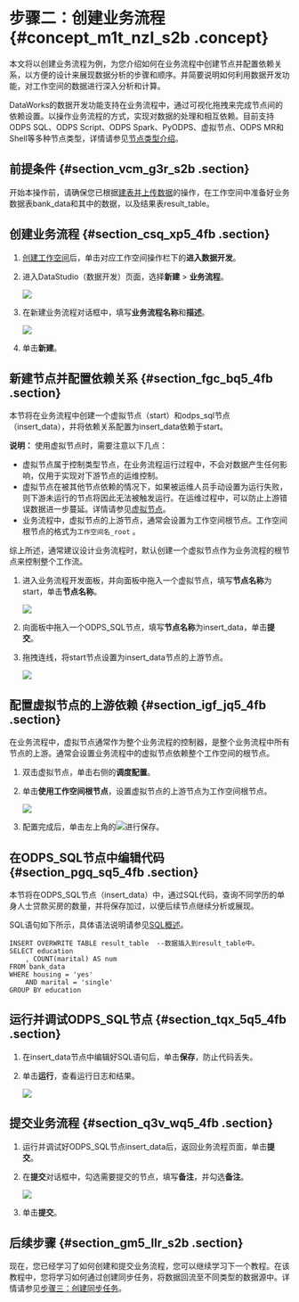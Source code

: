 # 步骤二：创建业务流程 {#concept_m1t_nzl_s2b .concept}

本文将以创建业务流程为例，为您介绍如何在业务流程中创建节点并配置依赖关系，以方便的设计来展现数据分析的步骤和顺序。并简要说明如何利用数据开发功能，对工作空间的数据进行深入分析和计算。

DataWorks的数据开发功能支持在业务流程中，通过可视化拖拽来完成节点间的依赖设置。以操作业务流程的方式，实现对数据的处理和相互依赖。目前支持ODPS SQL、ODPS Script、ODPS Spark、PyODPS、虚拟节点、ODPS MR和Shell等多种节点类型，详情请参见[节点类型介绍](../../../../intl.zh-CN/使用指南/数据开发/节点类型/节点类型介绍.md#)。

## 前提条件 {#section_vcm_g3r_s2b .section}

开始本操作前，请确保您已根据[建表并上传数据](intl.zh-CN/快速开始/步骤一：建表并上传数据.md#)的操作，在工作空间中准备好业务数据表bank\_data和其中的数据，以及结果表result\_table。

## 创建业务流程 {#section_csq_xp5_4fb .section}

1.  [创建工作空间](../../../../intl.zh-CN/准备工作/管理员使用云账号/创建工作空间.md#)后，单击对应工作空间操作栏下的**进入数据开发**。
2.  进入DataStudio（数据开发）页面，选择**新建** \> **业务流程**。

    ![](http://static-aliyun-doc.oss-cn-hangzhou.aliyuncs.com/assets/img/16181/15628249228983_zh-CN.png)

3.  在新建业务流程对话框中，填写**业务流程名称**和**描述**。

    ![](http://static-aliyun-doc.oss-cn-hangzhou.aliyuncs.com/assets/img/16181/15628249228984_zh-CN.png)

4.  单击**新建**。

## 新建节点并配置依赖关系 {#section_fgc_bq5_4fb .section}

本节将在业务流程中创建一个虚拟节点（start）和odps\_sql节点（insert\_data），并将依赖关系配置为insert\_data依赖于start。

**说明：** 使用虚拟节点时，需要注意以下几点：

-   虚拟节点属于控制类型节点，在业务流程运行过程中，不会对数据产生任何影响，仅用于实现对下游节点的运维控制。
-   虚拟节点在被其他节点依赖的情况下，如果被运维人员手动设置为运行失败，则下游未运行的节点将因此无法被触发运行。在运维过程中，可以防止上游错误数据进一步蔓延。详情请参见[虚拟节点](../../../../intl.zh-CN/使用指南/数据开发/节点类型/虚拟节点.md#)。
-   业务流程中，虚拟节点的上游节点，通常会设置为工作空间根节点。工作空间根节点的格式为`工作空间名_root` 。

综上所述，通常建议设计业务流程时，默认创建一个虚拟节点作为业务流程的根节点来控制整个工作流。

1.  进入业务流程开发面板，并向面板中拖入一个虚拟节点，填写**节点名称**为start，单击**节点名称**。

    ![](http://static-aliyun-doc.oss-cn-hangzhou.aliyuncs.com/assets/img/16181/15628249228985_zh-CN.png)

2.  向面板中拖入一个ODPS\_SQL节点，填写**节点名称**为insert\_data，单击**提交**。
3.  拖拽连线，将start节点设置为insert\_data节点的上游节点。

    ![](http://static-aliyun-doc.oss-cn-hangzhou.aliyuncs.com/assets/img/16181/15628249238986_zh-CN.png)


## 配置虚拟节点的上游依赖 {#section_igf_jq5_4fb .section}

在业务流程中，虚拟节点通常作为整个业务流程的控制器，是整个业务流程中所有节点的上游。通常会设置业务流程中的虚拟节点依赖整个工作空间的根节点。

1.  双击虚拟节点，单击右侧的**调度配置**。
2.  单击**使用工作空间根节点**，设置虚拟节点的上游节点为工作空间根节点。

    ![](http://static-aliyun-doc.oss-cn-hangzhou.aliyuncs.com/assets/img/16181/156282492310481_zh-CN.png)

3.  配置完成后，单击左上角的![](http://static-aliyun-doc.oss-cn-hangzhou.aliyuncs.com/assets/img/16181/156282492351271_zh-CN.png)进行保存。

## 在ODPS\_SQL节点中编辑代码 {#section_pgq_sq5_4fb .section}

本节将在ODPS\_SQL节点（insert\_data）中，通过SQL代码，查询不同学历的单身人士贷款买房的数量，并将保存加过，以便后续节点继续分析或展现。

SQL语句如下所示，具体语法说明请参见[SQL概述](../../../../intl.zh-CN/开发/SQL及函数/SQL概述.md#)。

``` {#codeblock_43x_k3e_io7}
INSERT OVERWRITE TABLE result_table  --数据插入到result_table中。
SELECT education
    , COUNT(marital) AS num
FROM bank_data
WHERE housing = 'yes'
    AND marital = 'single'
GROUP BY education
```

## 运行并调试ODPS\_SQL节点 {#section_tqx_5q5_4fb .section}

1.  在insert\_data节点中编辑好SQL语句后，单击**保存**，防止代码丢失。
2.  单击**运行**，查看运行日志和结果。

    ![](http://static-aliyun-doc.oss-cn-hangzhou.aliyuncs.com/assets/img/16181/15628249238987_zh-CN.png)


## 提交业务流程 {#section_q3v_wq5_4fb .section}

1.  运行并调试好ODPS\_SQL节点insert\_data后，返回业务流程页面，单击**提交**。
2.  在**提交**对话框中，勾选需要提交的节点，填写**备注**，并勾选**备注**。

    ![](http://static-aliyun-doc.oss-cn-hangzhou.aliyuncs.com/assets/img/16181/15628249238988_zh-CN.png)

3.  单击**提交**。

## 后续步骤 {#section_gm5_llr_s2b .section}

现在，您已经学习了如何创建和提交业务流程，您可以继续学习下一个教程。在该教程中，您将学习如何通过创建同步任务，将数据回流至不同类型的数据源中。详情请参见[步骤三：创建同步任务](intl.zh-CN/快速开始/步骤三：创建同步任务.md#)。

